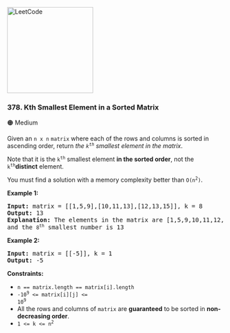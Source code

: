 <a href="https://leetcode.com/problems/kth-smallest-element-in-a-sorted-matrix/">
    <img src="/leetcode-logo.png" style="width:200px" alt="LeetCode"/>
</a>

### 378. Kth Smallest Element in a Sorted Matrix

:orange_circle: Medium

Given an `n x n` `matrix` where each of the rows and columns is sorted 
in ascending order, return _the <code>k<sup>th</sup></code> smallest element 
in the matrix_.

Note that it is the <code>k<sup>th</sup></code> smallest element
__in the sorted order__, 
not the <code>k<sup>th</sup></code>__distinct__ element.

You must find a solution with a memory complexity better 
than <code>O(n<sup>2</sup>)</code>.


__Example 1:__
<pre>
<b>Input:</b> matrix = [[1,5,9],[10,11,13],[12,13,15]], k = 8
<b>Output:</b> 13
<b>Explanation:</b> The elements in the matrix are [1,5,9,10,11,12,13,__13__,15], 
and the <code>8<sup>th</sup></code> smallest number is 13
</pre>

__Example 2:__
<pre>
<b>Input:</b> matrix = [[-5]], k = 1
<b>Output:</b> -5
</pre>


__Constraints:__

* `n == matrix.length == matrix[i].length`
* <code>-10<sup>9</sup> <= matrix[i][j] <= 10<sup>9</sup></code>
* All the rows and columns of `matrix` are __guaranteed__ to be sorted 
  in __non-decreasing order__.
* <code>1 <= k <= n<sup>2</sup></code>
